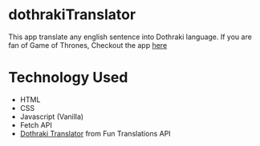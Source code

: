 # dothrakiTranslator

This app translate any english sentence into Dothraki language. If you are fan of Game of Thrones,
Checkout the app [here](https://objective-leakey-ba3559.netlify.app/)

# Technology Used
 - HTML
 - CSS
 - Javascript (Vanilla)
 - Fetch API
 - [Dothraki Translator](https://funtranslations.com/api/dothraki) from Fun Translations API 
